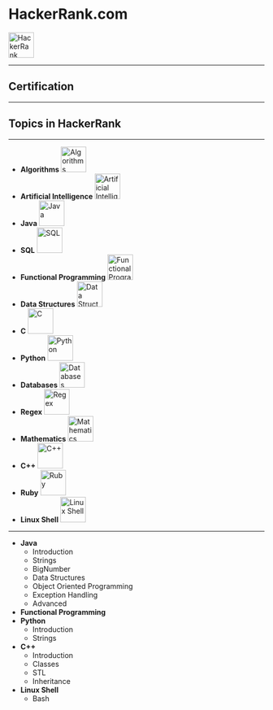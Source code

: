 # HackerRank.com
<img src="https://upload.wikimedia.org/wikipedia/commons/thumb/4/40/HackerRank_Icon-1000px.png/800px-HackerRank_Icon-1000px.png" alt="HackerRank" style="width:50px;"/>

---
## Certification
---
## Topics in HackerRank
---
* **Algorithms** <img src="https://hrcdn.net/s3_pub/hr-assets/dashboard/Algorithm.svg" alt="Algorithms" style="width:50px;"/>
* **Artificial Intelligence** <img src="" alt="Artificial Intelligence" style="width:50px;"/>
* **Java** <img src="" alt="Java" style="width:50px;"/>
* **SQL** <img src="" alt="SQL" style="width:50px;"/>
* **Functional Programming** <img src="" alt="Functional Programming" style="width:50px;"/>
* **Data Structures** <img src="" alt="Data Structures" style="width:50px;"/>
* **C** <img src="" alt="C" style="width:50px;"/>
* **Python** <img src="" alt="Python" style="width:50px;"/>
* **Databases** <img src="" alt="Databases" style="width:50px;"/>
* **Regex** <img src="" alt="Regex" style="width:50px;"/>
* **Mathematics** <img src="" alt="Mathematics" style="width:50px;"/>
* **C++** <img src="" alt="C++" style="width:50px;"/>
* **Ruby** <img src="" alt="Ruby" style="width:50px;"/>
* **Linux Shell** <img src="" alt="Linux Shell" style="width:50px;"/>
---
* **Java**
  * Introduction
  * Strings
  * BigNumber
  * Data Structures
  * Object Oriented Programming
  * Exception Handling
  * Advanced
* **Functional Programming**
* **Python**
  * Introduction
  * Strings
* **C++**
  * Introduction
  * Classes
  * STL
  * Inheritance
* **Linux Shell**
  * Bash
